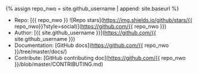 {% assign repo_nwo = site.github_username | append: site.baseurl %}

- Repo: [{{ repo_nwo }} ![Repo stars](https://img.shields.io/github/stars/{{ repo_nwo}}?style=social)](https://github.com/{{ repo_nwo }})
- Author: [{{ site.github_username }}](https://github.com/{{ site.github_username }})
- Documentation: [GitHub docs](https://github.com/{{ repo_nwo }}/tree/master/docs/)
- Contribute: [GitHub contributing doc](https://github.com/{{ repo_nwo }}/blob/master/CONTRIBUTING.md)
